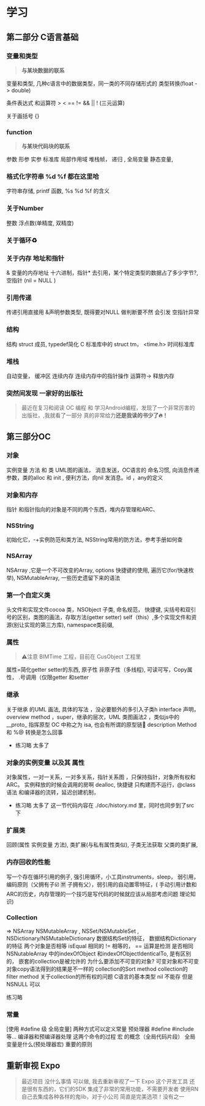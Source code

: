 
# 学习

## 第二部分 C语言基础

### 变量和类型
>
> **与某块数据的联系**

变量和类型, 几种c语言中的数据类型，同一类的不同存储形式的 类型转换(float -> double)

条件表达式 和运算符 > < == != && || ! (三元运算)

关于画括号 {}

### function
>
> **与某块代码块的联系**
>

参数 形参 实参 标准库 局部作用域 堆栈帧， 递归 , 全局变量 静态变量,

### 格式化字符串 %d %f 都在这里哈

字符串存储, printf 函数,  %s %d %f 的含义

### 关于Number

整数 浮点数(单精度, 双精度)

### 关于循环♻️

### 关于内存 地址和指针

& 变量的内存地址 十六进制，指针* 去引用，某个特定类型的数据占了多少字节?, 空指针 (nil = NULL )

### 引用传递

传递引用直接用 &声明参数类型, 既得要对NULL 做判断要不然 会引发 空指针异常

### 结构

 结构 struct 成员, typedef简化 C 标准库中的 struct tm， <time.h> 时间标准库

### 堆栈

自动变量， 缓冲区 连续内存 连续内存中的指针操作  运算符-> 释放内存

### 突然间发现 一家好的出版社
>
> 最近在复习和阅读 OC 编程 和 学习Android编程，发现了一个非常厉害的 出版社，,我就看了一部分 真的非常给力**还是我读的书少了🔥！**
>
## 第三部分OC

### 对象

实例变量 方法 和 类 UML图的画法， 消息发送，OC语言的 命名习惯,  向消息传递参数，类的alloc 和 init , 便利方法，向nil 发消息。id ，any的定义

### 对象和内存

指针 和指针指向的对象是不同的两个东西，堆内存管理和ARC、

### NSString

初始化它，-+实例防范和类方法, NSString常用的防方法，参考手册如何查

### NSArray

NSArray ,它是一个不可改变的Array, options 快捷键的使用, 遍历它(for/快速枚举), NSMutableArray, 一些历史遗留下来的语法

### 第一个自定义类

头文件和实现文件cocoa 类，NSObject 子类,  命名规范， 快捷键, 尖括号和双引号的区别，类图的画法，存取方法(getter setter)  self（this）,多个实现文件和资源(别让实现的第三方库), namespace类前缀,

### 属性
>
> ⚠️注意 BIMTime 工程，目前在 CusObject 工程里

 属性=简化getter setter的东西, 原子性 非原子性（多线程), 可读可写，Copy属性， .号调用（仅限getter 和setter

### 继承

关于继承 的UML 画法, 具体的写法 ，没必要额外的多引入子类h interface 声明，overview method ，super，继承的层次，UML 类图画法2 ，类似js中的__proto_ 指挥原型 OC 中称之为 isa, 也会有所谓的原型链🔗
description Method 和 %@ 转换是怎么回事

- 练习略 太多了

### 对象的实例变量 以及其 属性

对象属性，一对一关系，一对多关系，指针关系图 ，只保持指针，对象所有权和ARC。 实例释放的时候会调用的房啊 dealloc, 快捷键 只构建而不运行，@class语法 和编译器的流转，延迟创建机制，

- 练习略 太多了
这一节代码内容在 ./doc/history.md 里，同时也同步到了src下

### 扩展类

回顾(属性  实例变量 方法), 类扩展(与私有属性类似), 子类无法获取 父类的类扩展,

### 内存回收的性能

写一个存在循环引用的例子, 强引用循环，小工具instruments，sleep， 弱引用，编码原则（父拥有子☑️ 🈲️ 子拥有父），弱引用的自动置零特征，( 手动引用计数和ARC的历史，内存管理的一个技巧是写代码的时候就应该从局部考虑问题 理论知识)

### Collection

=> NSArray NSMutableArray , NSSet/NSMutableSet , NSDictionary/NSMutableDictionary
数据结构Set的特征，
数据结构Dictionary 的特征
两个对象是否相等 isEqual
相同的 != 相等的， == 运算是检测 是否相同
NSNutableArray 中的indexOfObject 和indexOfObjectIdenticalTo, 是有区别的，
嵌套的collection是被允许的
为什么要添加不可变的对象?
可变对象和不可变对象copy语法得到的结果是不一样的
collection的Sort method
collection的filter method
关于collection的所有权的问题
C语言的基本类型
nil 不能存 但是 NSNULL 可以

练习略

### 常量

[使用 #define 级 全局变量] 两种方式可以定义常量
预处理器 #define #include 等...
编译器和预编译器处理 这两个命令的过程
宏 的概念（全局代码片段）
全局变量是什么(预处理器宏)
重要的原则

## 重新审视 Expo
>
> 最近项目 没什么事情 可以做, 我去重新审视了一下 Expo 这个开发工具
> 还是很有东西的，它们的SDK 集成了非常的常用功能，不需要开发者 使用RN 自己去集成各种各样的鬼lib，对于小公司 简直是完美选项！没有之一
